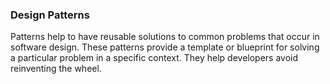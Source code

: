 ### Design Patterns

Patterns help to have reusable solutions to common problems that occur in software design. These patterns provide a template or blueprint for solving a particular problem in a specific context. They help developers avoid reinventing the wheel.


